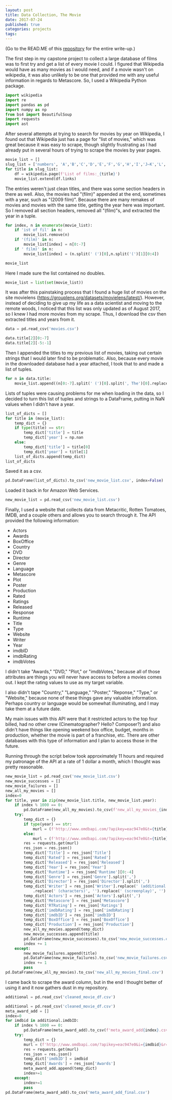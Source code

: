 ```yaml
---
layout: post
title: Data Collection, The Movie
date: 2017-07-24
published: true
categories: projects
tags:
---
```

(Go to the READ.ME of this [repository](https://github.com/esjacobs/Predicting-Metacritic-Scores) for the entire write-up.)

The first step in my capstone project to collect a large database of films was to first try and get a list of every movie I could. I figured that Wikipedia would have as many movies as I would need, and if a movie wasn't on wikipedia, it was also unlikely to be one that provided me with any useful information in regards to Metascore. So, I used a Wikipedia Python package. 


```python
import wikipedia
import re
import pandas as pd
import numpy as np
from bs4 import BeautifulSoup
import requests
import ast
```

After several attempts at trying to search for movies by year on Wikipedia, I found out that Wikipedia just has a page for "list of movies," which was great because it was easy to scrape, though slightly frustrating as I had already put in several hours of trying to scrape the movies by year pages. 


```python
movie_list = []
slug_list = ['numbers', 'A','B','C','D','E','F','G','H','I','J–K','L','M','N-O','P','Q–R','S','T','U-W','X–Z']
for title in slug_list:
    df = wikipedia.page(f'List of films:_{title}')
    movie_list.extend(df.links)
```

The entries weren't just clean titles, and there was some section headers in there as well. Also, the movies had "(film)" appended at the end, sometimes with a year, such as "(2009 film)". Because there are many remakes of movies and movies with the same title, getting the year here was important. So I removed all section headers, removed all "(film)"s, and extracted the year in a tuple. 


```python
for index, n in enumerate(movie_list):
    if 'ist of fil' in n:
        movie_list.remove(n)
    if '(film)' in n:
        movie_list[index] = n[0:-7]
    if ' film)' in n:
        movie_list[index] = (n.split(' (')[0],n.split('(')[1][0:4])

movie_list
```

Here I made sure the list contained no doubles. 


```python
movie_list = list(set(movie_list))
```

It was after this painstaking process that I found a huge list of movies on the site movielens (https://grouplens.org/datasets/movielens/latest/). However, instead of deciding to give up my life as a data scientist and moving to the remote woods, I noticed that this list was only updated as of August 2017, so I knew I had more movies from my scrape. Thus, I download the csv then extracted titles and years from it. 


```python
data = pd.read_csv('movies.csv')
```


```python
data.title[2][0:-7]
data.title[2][-5:-1]
```

Then I appended the titles to my previous list of movies, taking out certain strings that I would later find to be problematic. Also, because every movie in the downloaded database had a year attached, I took that to and made a list of tuples. 


```python
for n in data.title:
    movie_list.append((n[0:-7].split(' (')[0].split(', The')[0].replace('&','and'), n[-5:-1]))
```

Lists of tuples were causing problems for me when loading in the data, so I decided to turn this list of tuples and strings to a DataFrame, putting in NaN values when I didn't have a year.


```python
list_of_dicts = []
for title in (movie_list):
    temp_dict = {}
    if type(title) == str:
        temp_dict['title'] = title
        temp_dict['year'] = np.nan
    else:
        temp_dict['title'] = title[0]
        temp_dict['year'] = title[1]
    list_of_dicts.append(temp_dict)
list_of_dicts
```

Saved it as a csv.


```python
pd.DataFrame(list_of_dicts).to_csv('new_movie_list.csv', index=False)
```

Loaded it back in for Amazon Web Services. 


```python
new_movie_list = pd.read_csv('new_movie_list.csv')
```

Finally, I used a website that collects data from Metacritic, Rotten Tomatoes, IMDB, and a couple others and allows you to search through it. The API provided the following information: 

- Actors
- Awards
- BoxOffice
- Country
- DVD
- Director
- Genre
- Language
- Metascore
- Plot
- Poster
- Production
- Rated
- Ratings
- Released
- Response
- Runtime
- Title
- Type
- Website
- Writer
- Year
- imdbID
- imdbRating
- imdbVotes

I didn't take "Awards," "DVD," "Plot," or "imdbVotes," because all of those attributes are things you will never have access to before a movies comes out. I kept the rating values to use as my target variable. 

I also didn't tape "Country," "Language," "Poster," "Reponse," "Type," or "Website," because none of these things gave any valuable information. Perhaps country or language would be somewhat illuminating, and I may take them at a future date.

My main issues with this API were that it restricted actors to the top four billed, had no other crew (Cinematographer? Hello? Composer?) and also didn't have things like opening weekend box office, budget, months in production, whether the movie is part of a franchise, etc. There are other databases with this type of information and I plan to access those in the future. 

Running through the script below took approximately 11 hours and required my patronage of the API at a rate of 1 dollar a month, which I thought was pretty reasonable. 


```python
new_movie_list = pd.read_csv('new_movie_list.csv')
new_movie_successes = []
new_movie_failures = []
new_all_my_movies = []
index=0
for title, year in zip(new_movie_list.title, new_movie_list.year):
    if index % 1000 == 0:
        pd.DataFrame(new_all_my_movies).to_csv(f'new_all_my_movies_{index}.csv')
    try: 
        temp_dict = {}
        if type(year) == str:
            murl = (f'http://www.omdbapi.com/?apikey=eac947e0&t={title}&y={year}&r=json')
        else:
            murl = (f'http://www.omdbapi.com/?apikey=eac947e0&t={title}&r=json')   
        res = requests.get(murl)
        res_json = res.json()
        temp_dict['Title'] = res_json['Title']
        temp_dict['Rated'] = res_json['Rated']
        temp_dict['Released'] = res_json['Released']
        temp_dict['Year'] = res_json['Year']
        temp_dict['Runtime'] = res_json['Runtime'][0:-4]
        temp_dict['Genre'] = res_json['Genre'].split(',')
        temp_dict['Director'] = res_json['Director'].split(',')
        temp_dict['Writer'] = res_json['Writer'].replace(' (additional dialogue)', '')\
            .replace(' (characters)', '').replace(' (screenplay)', '').replace(' (story)', '').split(',')
        temp_dict['Actors'] = res_json['Actors'].split(',')
        temp_dict['Metascore'] = res_json['Metascore']
        temp_dict['RTRating'] = res_json['Ratings']
        temp_dict['imdbRating'] = res_json['imdbRating']
        temp_dict['imdbID'] = res_json['imdbID']
        temp_dict['BoxOffice'] = res_json['BoxOffice']
        temp_dict['Production'] = res_json['Production']
        new_all_my_movies.append(temp_dict)
        new_movie_successes.append(title)
        pd.DataFrame(new_movie_successes).to_csv('new_movie_successes.csv')
        index += 1
    except:
        new_movie_failures.append(title)
        pd.DataFrame(new_movie_failures).to_csv('new_movie_failures.csv')
        index += 1
        pass
pd.DataFrame(new_all_my_movies).to_csv('new_all_my_movies_final.csv')
```

I came back to scrape the award column, but in the end I thought better of using it and it now gathers dust in my repository. 


```python
additional = pd.read_csv('cleaned_movie_df.csv')
```


```python
additional = pd.read_csv('cleaned_movie_df.csv')
meta_award_add = []
index=0
for imdbid in additional.imdbID:
    if index % 1000 == 0:
        pd.DataFrame(meta_award_add).to_csv(f'meta_award_add{index}.csv')
    try: 
        temp_dict = {}
        murl = (f'http://www.omdbapi.com/?apikey=eac947e0&i={imdbid}&r=json')   
        res = requests.get(murl)
        res_json = res.json()
        temp_dict['imdbID'] = imdbid
        temp_dict['Awards'] = res_json['Awards']
        meta_award_add.append(temp_dict)
        index+=1
    except:
        index+=1
        pass
pd.DataFrame(meta_award_add).to_csv('meta_award_add_final.csv')
```
